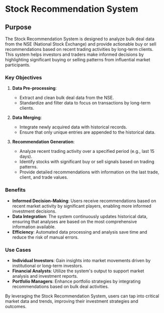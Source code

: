 # Stock Recommendation System

## Purpose

The Stock Recommendation System is designed to analyze bulk deal data from the NSE (National Stock Exchange) and provide actionable buy or sell recommendations based on recent trading activities by long-term clients. This system helps investors and traders make informed decisions by highlighting significant buying or selling patterns from influential market participants.

### Key Objectives

1. **Data Pre-processing**: 
   - Extract and clean bulk deal data from the NSE.
   - Standardize and filter data to focus on transactions by long-term clients.

2. **Data Merging**:
   - Integrate newly acquired data with historical records.
   - Ensure that only unique entries are appended to the historical data.

3. **Recommendation Generation**:
   - Analyze recent trading activity over a specified period (e.g., last 15 days).
   - Identify stocks with significant buy or sell signals based on trading patterns.
   - Provide detailed recommendations with information on the last trade, client, and trade values.

### Benefits

- **Informed Decision-Making**: Users receive recommendations based on recent market activity by significant players, enabling more informed investment decisions.
- **Data Integration**: The system continuously updates historical data, ensuring that analyses are based on the most comprehensive information available.
- **Efficiency**: Automated data processing and analysis save time and reduce the risk of manual errors.

### Use Cases

- **Individual Investors**: Gain insights into market movements driven by institutional or long-term investors.
- **Financial Analysts**: Utilize the system's output to support market analysis and investment reports.
- **Portfolio Managers**: Enhance portfolio strategies by integrating recommendations based on bulk deal activities.

By leveraging the Stock Recommendation System, users can tap into critical market data and trends, improving their investment strategies and outcomes.

